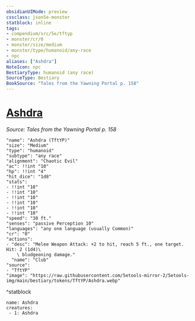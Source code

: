 ```yaml
---
obsidianUIMode: preview
cssclass: json5e-monster
statblock: inline
tags:
- compendium/src/5e/tftyp
- monster/cr/0
- monster/size/medium
- monster/type/humanoid/any-race
- npc
aliases: ["Ashdra"]
NoteIcon: npc
BestiaryType: humanoid (any race)
SourceType: Bestiary
BookSource: "Tales from the Yawning Portal p. 158"
---
```

# [Ashdra](2-Mechanics/CLI/bestiary/npc/ashdra-tftyp.md)
*Source: Tales from the Yawning Portal p. 158*  

```statblock
"name": "Ashdra (TftYP)"
"size": "Medium"
"type": "humanoid"
"subtype": "any race"
"alignment": "Chaotic Evil"
"ac": !!int "10"
"hp": !!int "4"
"hit_dice": "1d8"
"stats":
- !!int "10"
- !!int "10"
- !!int "10"
- !!int "10"
- !!int "10"
- !!int "10"
"speed": "30 ft."
"senses": "passive Perception 10"
"languages": "any one language (usually Common)"
"cr": "0"
"actions":
- "desc": "Melee Weapon Attack: +2 to hit, reach 5 ft., one target. Hit: 2 (1d4)\
    \ bludgeoning damage."
  "name": "Club"
"source":
- "TftYP"
"image": "https://raw.githubusercontent.com/5etools-mirror-2/5etools-img/main/bestiary/tokens/TftYP/Ashdra.webp"
```
^statblock

```encounter-table
name: Ashdra
creatures:
 - 1: Ashdra
```